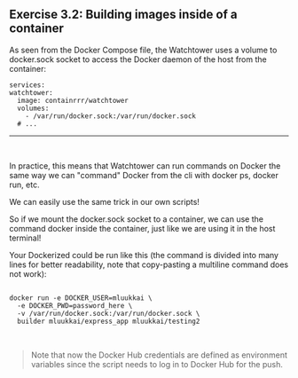 ## Exercise 3.2: Building images inside of a container

As seen from the Docker Compose file, the Watchtower uses a volume to docker.sock socket to access the Docker daemon of the host from the container:

```
services:
watchtower:
  image: containrrr/watchtower
  volumes:
    - /var/run/docker.sock:/var/run/docker.sock
  # ...
```
-----------------------------------------------------------------------------------------------------------------------------------------------------
<br>

In practice, this means that Watchtower can run commands on Docker the same way we can "command" Docker from the cli with docker ps, docker run, etc.

We can easily use the same trick in our own scripts!

So if we mount the docker.sock socket to a container, we can use the command docker inside the container, just like we are using it in the host terminal!

Your Dockerized could be run like this (the command is divided into many lines for better readability, note that copy-pasting a multiline command does not work):

```

docker run -e DOCKER_USER=mluukkai \
  -e DOCKER_PWD=password_here \
  -v /var/run/docker.sock:/var/run/docker.sock \
  builder mluukkai/express_app mluukkai/testing2
```

<br>

> Note that now the Docker Hub credentials are defined as environment variables since the script needs to log in to Docker Hub for the push.

